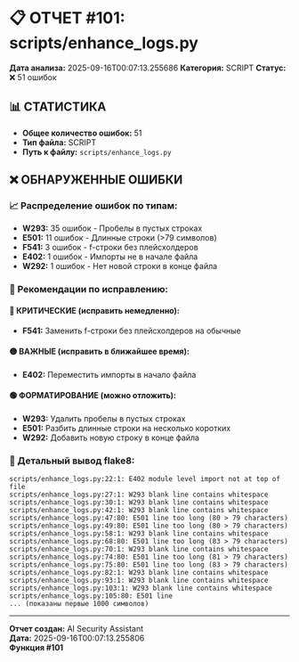 # 📋 ОТЧЕТ #101: scripts/enhance_logs.py

**Дата анализа:** 2025-09-16T00:07:13.255686
**Категория:** SCRIPT
**Статус:** ❌ 51 ошибок

## 📊 СТАТИСТИКА

- **Общее количество ошибок:** 51
- **Тип файла:** SCRIPT
- **Путь к файлу:** `scripts/enhance_logs.py`

## ❌ ОБНАРУЖЕННЫЕ ОШИБКИ

### 📈 Распределение ошибок по типам:

- **W293:** 35 ошибок - Пробелы в пустых строках
- **E501:** 11 ошибок - Длинные строки (>79 символов)
- **F541:** 3 ошибок - f-строки без плейсхолдеров
- **E402:** 1 ошибок - Импорты не в начале файла
- **W292:** 1 ошибок - Нет новой строки в конце файла

### 🎯 Рекомендации по исправлению:

#### 🔴 КРИТИЧЕСКИЕ (исправить немедленно):
- **F541:** Заменить f-строки без плейсхолдеров на обычные

#### 🟡 ВАЖНЫЕ (исправить в ближайшее время):
- **E402:** Переместить импорты в начало файла

#### 🟢 ФОРМАТИРОВАНИЕ (можно отложить):
- **W293:** Удалить пробелы в пустых строках
- **E501:** Разбить длинные строки на несколько коротких
- **W292:** Добавить новую строку в конце файла

### 📝 Детальный вывод flake8:

```
scripts/enhance_logs.py:22:1: E402 module level import not at top of file
scripts/enhance_logs.py:27:1: W293 blank line contains whitespace
scripts/enhance_logs.py:30:1: W293 blank line contains whitespace
scripts/enhance_logs.py:42:1: W293 blank line contains whitespace
scripts/enhance_logs.py:47:80: E501 line too long (80 > 79 characters)
scripts/enhance_logs.py:49:80: E501 line too long (80 > 79 characters)
scripts/enhance_logs.py:58:1: W293 blank line contains whitespace
scripts/enhance_logs.py:68:80: E501 line too long (83 > 79 characters)
scripts/enhance_logs.py:70:1: W293 blank line contains whitespace
scripts/enhance_logs.py:74:80: E501 line too long (81 > 79 characters)
scripts/enhance_logs.py:75:80: E501 line too long (83 > 79 characters)
scripts/enhance_logs.py:82:1: W293 blank line contains whitespace
scripts/enhance_logs.py:93:1: W293 blank line contains whitespace
scripts/enhance_logs.py:103:1: W293 blank line contains whitespace
scripts/enhance_logs.py:105:80: E501 line 
... (показаны первые 1000 символов)
```

---
**Отчет создан:** AI Security Assistant  
**Дата:** 2025-09-16T00:07:13.255806  
**Функция #101**
